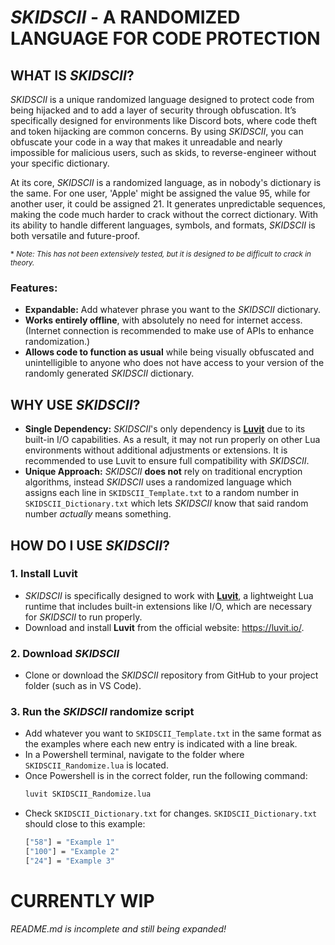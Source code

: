 # ***SKIDSCII*** **- A RANDOMIZED LANGUAGE FOR CODE PROTECTION**

## **WHAT IS** ***SKIDSCII***?
*SKIDSCII* is a unique randomized language designed to protect code from being hijacked and to add a layer of security through obfuscation. It’s specifically designed for environments like Discord bots, where code theft and token hijacking are common concerns. By using *SKIDSCII*, you can obfuscate your code in a way that makes it unreadable and nearly impossible for malicious users, such as skids, to reverse-engineer without your specific dictionary.

At its core, *SKIDSCII* is a randomized language, as in nobody's dictionary is the same. For one user, 'Apple' might be assigned the value 95, while for another user, it could be assigned 21. It generates unpredictable sequences, making the code much harder to crack without the correct dictionary. With its ability to handle different languages, symbols, and formats, *SKIDSCII* is both versatile and future-proof.

<sub>* *Note: This has not been extensively tested, but it is designed to be difficult to crack in theory.*</sub>

### Features:
* **Expandable:** Add whatever phrase you want to the *SKIDSCII* dictionary.
* **Works entirely offline**, with absolutely no need for internet access. (Internet connection is recommended to make use of APIs to enhance randomization.)
* **Allows code to function as usual** while being visually obfuscated and unintelligible to anyone who does not have access to your version of the randomly generated *SKIDSCII* dictionary.

## **WHY USE** ***SKIDSCII***?
* **Single Dependency:** *SKIDSCII*'s only dependency is [**Luvit**](https://luvit.io/) due to its built-in I/O capabilities. As a result, it may not run properly on other Lua environments without additional adjustments or extensions. It is recommended to use Luvit to ensure full compatibility with *SKIDSCII*.
* **Unique Approach:** *SKIDSCII* **does not** rely on traditional encryption algorithms, instead *SKIDSCII* uses a randomized language which assigns each line in `SKIDSCII_Template.txt` to a random number in `SKIDSCII_Dictionary.txt` which lets *SKIDSCII* know that said random number *actually* means something.

## **HOW DO I USE** ***SKIDSCII***?
### **1. Install Luvit**
* *SKIDSCII* is specifically designed to work with [**Luvit**](https://luvit.io/), a lightweight Lua runtime that includes built-in extensions like I/O, which are necessary for *SKIDSCII* to run properly.
* Download and install **Luvit** from the official website: https://luvit.io/.

### **2. Download** ***SKIDSCII***
* Clone or download the *SKIDSCII* repository from GitHub to your project folder (such as in VS Code).

### **3. Run the** ***SKIDSCII*** **randomize script**
* Add whatever you want to `SKIDSCII_Template.txt` in the same format as the examples where each new entry is indicated with a line break.
* In a Powershell terminal, navigate to the folder where `SKIDSCII_Randomize.lua` is located.
* Once Powershell is in the correct folder, run the following command:
   ```sh
   luvit SKIDSCII_Randomize.lua
   ```
* Check `SKIDSCII_Dictionary.txt` for changes. `SKIDSCII_Dictionary.txt` should close to this example:
   ```sh
   ["58"] = "Example 1"
   ["100"] = "Example 2"
   ["24"] = "Example 3"
   ```

   
# **CURRENTLY WIP** 
*README.md is incomplete and still being expanded!*
